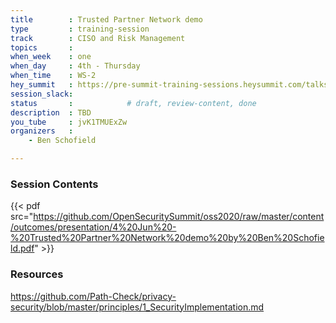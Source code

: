 ```yaml
---
title        : Trusted Partner Network demo
type         : training-session
track        : CISO and Risk Management
topics       : 
when_week    : one
when_day     : 4th - Thursday
when_time    : WS-2
hey_summit   : https://pre-summit-training-sessions.heysummit.com/talks/trusted-partner-network-demo/
session_slack:
status       :            # draft, review-content, done
description  : TBD
you_tube     : jvK1TMUExZw
organizers   :  
    - Ben Schofield

---
```



### Session Contents

{{< pdf src="https://github.com/OpenSecuritySummit/oss2020/raw/master/content/outcomes/presentation/4%20Jun%20-%20Trusted%20Partner%20Network%20demo%20by%20Ben%20Schofield.pdf" >}}

### Resources

https://github.com/Path-Check/privacy-security/blob/master/principles/1_SecurityImplementation.md
